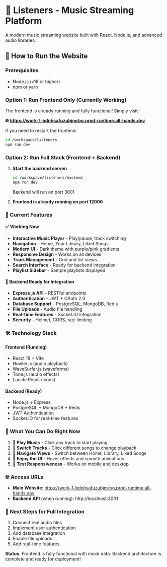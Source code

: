 # 🎵 Listeners - Music Streaming Platform

A modern music streaming website built with React, Node.js, and advanced audio libraries.

## 🚀 How to Run the Website

### Prerequisites
- Node.js (v16 or higher)
- npm or yarn

### Option 1: Run Frontend Only (Currently Working)

The frontend is already running and fully functional! Simply visit:

**🌐 https://work-1-bdnhsafuzubjmrbg.prod-runtime.all-hands.dev**

If you need to restart the frontend:
```bash
cd /workspace/listeners
npm run dev
```

### Option 2: Run Full Stack (Frontend + Backend)

1. **Start the backend server:**
   ```bash
   cd /workspace/listeners/backend
   npm run dev
   ```
   Backend will run on port 3001

2. **Frontend is already running on port 12000**

### 🎯 Current Features

#### ✅ Working Now
- **Interactive Music Player** - Play/pause, track switching
- **Navigation** - Home, Your Library, Liked Songs
- **Modern UI** - Dark theme with purple/pink gradients
- **Responsive Design** - Works on all devices
- **Track Management** - Grid and list views
- **Search Interface** - Ready for backend integration
- **Playlist Sidebar** - Sample playlists displayed

#### 🔄 Backend Ready for Integration
- **Express.js API** - RESTful endpoints
- **Authentication** - JWT + OAuth 2.0
- **Database Support** - PostgreSQL, MongoDB, Redis
- **File Uploads** - Audio file handling
- **Real-time Features** - Socket.IO integration
- **Security** - Helmet, CORS, rate limiting

### 🛠 Technology Stack

#### Frontend (Running)
- React 18 + Vite
- Howler.js (audio playback)
- WaveSurfer.js (waveforms)
- Tone.js (audio effects)
- Lucide React (icons)

#### Backend (Ready)
- Node.js + Express
- PostgreSQL + MongoDB + Redis
- JWT Authentication
- Socket.IO for real-time features

### 📱 What You Can Do Right Now

1. **🎵 Play Music** - Click any track to start playing
2. **🔄 Switch Tracks** - Click different songs to change playback
3. **📂 Navigate Views** - Switch between Home, Library, Liked Songs
4. **🎨 Enjoy the UI** - Hover effects and smooth animations
5. **📱 Test Responsiveness** - Works on mobile and desktop

### 🌐 Access URLs

- **Main Website**: https://work-1-bdnhsafuzubjmrbg.prod-runtime.all-hands.dev
- **Backend API** (when running): http://localhost:3001

### 🚀 Next Steps for Full Integration

1. Connect real audio files
2. Implement user authentication
3. Add database integration
4. Enable file uploads
5. Add real-time features

**Status**: Frontend is fully functional with mock data. Backend architecture is complete and ready for deployment!
